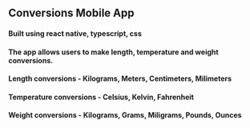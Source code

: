 ## Conversions Mobile App

#### Built using react native, typescript, css

#### The app allows users to make length, temperature and weight conversions.
#### Length conversions - Kilograms, Meters, Centimeters, Milimeters
#### Temperature conversions - Celsius, Kelvin, Fahrenheit
#### Weight conversions - Kilograms, Grams, Miligrams, Pounds, Ounces



